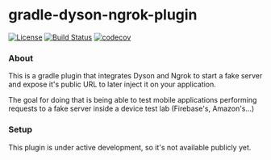 # gradle-dyson-ngrok-plugin
[![License](https://img.shields.io/badge/license-MIT-blue.svg)](http://www.opensource.org/licenses/MIT)
[![Build Status](https://img.shields.io/travis/diegoojeda/gradle-dyson-ngrok-plugin.svg)](https://travis-ci.org/diegoojeda/gradle-dyson-ngrok-plugin)
[![codecov](https://codecov.io/gh/diegoojeda/gradle-dyson-ngrok-plugin/branch/master/graph/badge.svg)](https://codecov.io/gh/diegoojeda/gradle-dyson-ngrok-plugin)

### About

This is a gradle plugin that integrates Dyson and Ngrok to start a fake server and expose it's public URL to later inject it on your application.

The goal for doing that is being able to test mobile applications performing requests to a fake server inside a device test lab (Firebase's, Amazon's...)

### Setup

This plugin is under active development, so it's not available publicly yet.